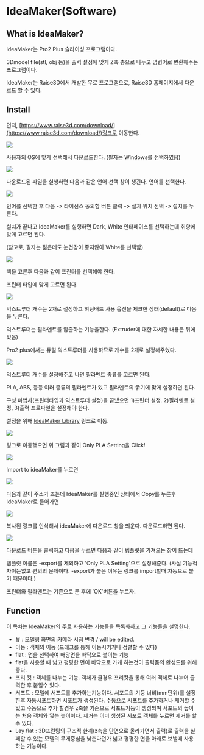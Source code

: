 # IdeaMaker\(Software\)

## What is IdeaMaker?

IdeaMaker는 Pro2 Plus 슬라이싱 프로그램이다.

3Dmodel file\(stl, obj 등\)을 출력 설정에 맞게 Z축 층으로 나누고 명령어로 변환해주는 프로그램이다.

IdeaMaker는 Raise3D에서 개발한 무료 프로그램으로, Raise3D 홈페이지에서 다운로드 할 수 있다.

## Install

먼저, [https://www.raise3d.com/download/](https://www.raise3d.com/download/)링크로 이동한다.

![](.gitbook/assets/image%20%282%29.png)

사용자의 OS에 맞게 선택해서 다운로드한다. \(필자는 Windows를 선택하였음\)

![](.gitbook/assets/image%20%2818%29.png)

다운로드된 파일을 실행하면 다음과 같은 언어 선택 창이 생긴다. 언어를 선택한다.

![](.gitbook/assets/image%20%2820%29.png)

언어를 선택한 후 다음 -&gt; 라이선스 동의함 버튼 클릭 -&gt; 설치 위치 선택 -&gt; 설치를 누른다.

설치가 끝나고 IdeaMaker를 실행하면 Dark, White 인터페이스를 선택하는데 취향에 맞게 고르면 된다.

\(참고로, 필자는 젊은데도 눈건강이 좋지않아 White를 선택함\)

![](.gitbook/assets/image%20%2812%29.png)

색을 고른후 다음과 같이 프린터를 선택해야 한다.

프린터 타입에 맞게 고르면 된다. 

![](.gitbook/assets/image%20%2817%29.png)

익스트루더 개수는 2개로 설정하고 히팅배드 사용 옵션을 체크한 상태\(default\)로 다음을 누른다.

익스트루더는 필라멘트를 압출하는 기능을한다. \(Extruder에 대한 자세한 내용은 뒤에 있음\)   

Pro2 plus에서는 듀얼 익스트루더를 사용하므로 개수를 2개로 설정해주었다.

![](.gitbook/assets/image%20%288%29.png)

익스트루더 개수를 설정해주고 나면 필라멘트 종류를 고르면 된다.

PLA, ABS, 등등 여러 종류의 필라멘트가 있고 필라멘트의 굵기에 맞게 설정하면 된다.

구성 마법사\(프린터타입과 익스트루더 설정\)을 끝냈으면 1\)프린터 설정. 2\)필라멘트 설정, 3\)출력 프로파일을 설정해야 한다.

설정을 위해 [IdeaMaker Library](https://www.ideamaker.io/profile.html?id=6778931459987087360) 링크로 이동.

![](.gitbook/assets/image%20%286%29.png)

링크로 이동했으면 위 그림과 같이 Only PLA Setting을 Click!

![](.gitbook/assets/image%20%2821%29.png)

Import to ideaMaker를 누르면                   

![](.gitbook/assets/image%20%2819%29.png)

다음과 같이 주소가 뜨는데 IdeaMaker를 실행중인 상태에서 Copy를 누른후 IdeaMaker로 들어가면

![](.gitbook/assets/image%20%284%29.png)

복사된 링크를 인식해서 ideaMaker에 다운로드 창을 띄운다. 다운로드하면 된다.

![](.gitbook/assets/image%20%2823%29.png)

다운로드 버튼을 클릭하고 다음을 누르면 다음과 같이 템플릿을 가져오는 창이 뜨는데

템플릿 이름은 -export를 제외하고 'Only PLA Setting'으로 설정해준다. \(사실 기능적 차이는없고 편의의 문제이다. -export가 붙은 이유는 링크를 import할때 자동으로 붙기 때문이다.\)

프린터와 필라멘트는 기존으로 둔 후에 'OK'버튼을 누르자.

## Function 

이 목차는 IdeaMaker의 주로 사용하는 기능들을 목록화하고 그 기능들을 설명한다.

*  뷰 : 모델링 화면의 카메라 시점 변경 / will be edited.
*  이동 : 객체의 이동 \(드래그를 통해 이동시키거나 정렬할 수 있다\)
  * flat : 면을 선택하여 해당면을 바닥으로 붙이는 기능 
  * flat을 사용할 때 넓고 평평한 면이 바닥으로 가게 하는것이 출력품의 완성도를 위해 좋다.
*  프리 컷 : 객체를 나누는 기능. 객체가 클경우 프리컷을 통해 여러 객체로 나누어 출력한 후 붙일수 있다.
*  서포트 :  모델에 서포트를 추가하는기능이다. 서포트의 기둥 너비\(mm단위\)를 설정한후 자동서포트하면 서포트가 생성된다. 수동으로 서포트를 추가하거나 제거할 수 있고 수동으로 추가 할경우 z축을 기준으로 서포트기둥이 생성되며 서포트의 높이는 처음 객체와 닿는 높이이다. 제거는 이미 생성된 서포트 객체를 누르면 제거를 할 수 있다.
* Lay flat : 3D프린팅의 구조적 한계\(z축을 단면으로 올라가면서 출력\)로 출력을 실패할 수 있는 모델의 무게중심을 낮춘다던가 넓고 평평한 면을 아래로 보낼때 사용하는 기능이다.



